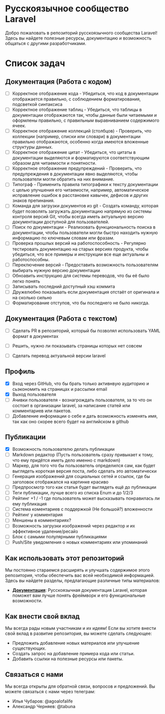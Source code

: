 # Русскоязычное сообщество Laravel

Добро пожаловать в репозиторий русскоязычного сообщества Laravel! Здесь вы найдете полезные ресурсы, документацию и
возможность общаться с другими разработчиками.

# Список задач

## Документация (Работа с кодом)

- [ ] Корректное отображение кода - Убедиться, что код в документации отображается правильно, с соблюдением форматирования, подсветкой синтаксиса
- [ ] Корректное отображение таблиц - Убедиться, что таблицы в документации отображаются так, чтобы данные были читаемыми и оформлены правильно, с правильным выравниванием содержимого ячеек.
- [ ] Корректное отображение коллекций (столбцов) - Проверить, что коллекции (например, списки или словари) в документации правильно отображаются, особенно когда имеются вложенные структуры данных.
- [ ] Корректное отображение цитат - Убедиться, что цитаты в документации выделяются и форматируются соответствующим образом для читаемости и понятности.
- [ ] Корректное отображение предупреждений - Проверить, что предупреждения в документации явно выделяются, чтобы пользователи могли обратить на них внимание.
- [ ] Типограф - Применить правила типографики к тексту документации с целью улучшения его читаемости, например, автоматическое исправление ошибок в расстановке кавычек, дефисов и других знаков препинания.
- [ ] Команда для загрузки документов из git - Создать команду, которая будет позволять загружать документацию напрямую из системы контроля версий Git, чтобы всегда иметь актуальную версию документации доступной для пользователей.
- [ ] Поиск по документации - Реализовать функциональность поиска в документации, чтобы пользователи могли быстро находить нужную информацию по ключевым словам или фразам.
- [ ] Проверка прошлых версий на работоспособность - Регулярно тестировать документацию на старых версиях продукта, чтобы убедиться, что все примеры и инструкции все еще актуальны и работоспособны.
- [ ] Переключение версий - Предоставить возможность пользователям выбирать нужную версию документации
- [ ] Обноавить инструкцию для системы переводов, что бы её было легко понять
- [ ] Записывать последний доступный хэш коммита
- [ ] Дружелюбно показывать если документация отстаёт от оригинала и на сколько сильно 
- [ ] Форматирование отступов, что бы последнего не было никогда.

## Документация (Работа с текстом)

- [ ] Сделать PR в репозиторий, который бы позволял использовать YAML формат в документах
- [ ] Решить, нужно ли показывать страницы которых нет совсем
- [ ] Сделать перевод актуальной версии laravel


## Профиль

- [x] Вход через GitHub, что бы брать только активнвую аудиторию и сьэкономить на страницах и рассылки email
- [x] Выход пользователя
- [ ] Ачивки пользователя - вознагрождать пользователя, за то что он состоит в организации laravel, за написание статей или комментариев или пакетов.
- [ ] Добавление информации о себе и дать возможность изменять имя, так как оно скорее всего будет на английском в github 

## Публикации

- [x] Возможность пользователю делать публикации
- [ ] Markdown редактор (Пусть пользователь сразу привыкает к тому, что ему придётся иметь дело именно с markdown) 
- [ ] Маркер, для того что бы пользователь определился сам, как будет выглядеть короткая версия поста, либо сделать это автоматически
- [ ] Генерация изображений для социальных сетей и ссылок, где бы заголовок отображался на картинке красиво
- [ ] Предпросмотр того как статья будет выглядеть ещё до публикации
- [ ] Теги публикации, лучше всего из списка Enum и до 1/2/3
- [ ] Рейтинг +1 / -1 где пользователь может высказывать понравилась ли ему публикация
- [ ] Система коментариев с поддержкой (Не большой?) вложенности
- [ ] Рейтинг у комментария
- [ ] Меншены в комментариях?
- [ ] Возможность загрузки изображений через редактор и их эффективное удаление/ресайз
- [ ] Блок с самыми полулярными публикациями
- [ ] Push/Site уведомления о новых комментариях или упоминаний

## Как использовать этот репозиторий

Мы постоянно стараемся расширять и улучшать содержимое этого репозитория, чтобы обеспечить вас всей необходимой
информацией. Здесь вы найдете разделы, предлагающие различные типы материалов:

- **[Документация](https://github.com/laravelrus/docs)**: Русскоязычная документация Laravel, которая поможет вам лучше
  понять фреймворк и его функциональные возможности.

## Как внести свой вклад

Мы всегда рады новым участникам и их идеям! Если вы хотите внести свой вклад в развитие репозитория, вы можете сделать
следующее:

- Предложить добавление новых материалов или улучшение существующих.
- Создать запрос на добавление примера кода или статьи.
- Добавить ссылки на полезные ресурсы или пакеты.

## Связаться с нами

Мы всегда открыты для обратной связи, вопросов и предложений. Вы можете связаться с нами через телеграм:

- Илья Чубаров: @agoalofalife
- Александр Черняев: @tabuna
